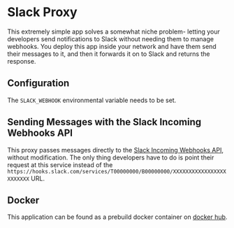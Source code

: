 # Slack Proxy

This extremely simple app solves a somewhat niche problem- letting your developers send notifications to Slack without needing them to manage webhooks. You deploy this app inside your network and have them send their messages to it, and then it forwards it on to Slack and returns the response.

## Configuration

The `SLACK_WEBHOOK` environmental variable needs to be set.

## Sending Messages with the Slack Incoming Webhooks API

This proxy passes messages directly to the [Slack Incoming Webhooks API](https://api.slack.com/messaging/webhooks), without modification. The only thing developers have to do is point their request at this service instead of the `https://hooks.slack.com/services/T00000000/B00000000/XXXXXXXXXXXXXXXXXXXXXXXX` URL.


## Docker

This application can be found as a prebuild docker container on [docker hub](https://hub.docker.com/repository/docker/tedivm/slack_proxy).
